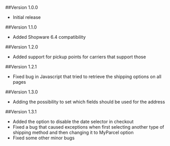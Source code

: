 ##Version 1.0.0
- Initial release

##Version 1.1.0
- Added Shopware 6.4 compatibility

##Version 1.2.0
- Added support for pickup points for carriers that support those

##Version 1.2.1
- Fixed bug in Javascript that tried to retrieve the shipping options on all pages

##Version 1.3.0
- Adding the possibility to set which fields should be used for the address

##Version 1.3.1
- Added the option to disable the date selector in checkout
- Fixed a bug that caused exceptions when first selecting another type of shipping method and then changing it to MyParcel option
- Fixed some other minor bugs
